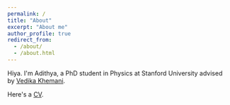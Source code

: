 ```yaml
---
permalink: /
title: "About"
excerpt: "About me"
author_profile: true
redirect_from: 
  - /about/
  - /about.html
---
```


Hiya. I'm Adithya, a PhD student in Physics at Stanford University advised by <a href="https://scholar.google.com/citations?user=xXBlOUYAAAAJ&hl=en" target="_blank">Vedika Khemani</a>.

Here's a <a href="{{base.url}}/assets/adithyasriram_cv-2.pdf" target="_blank">CV</a>.
